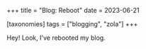 +++
title = "Blog: Reboot"
date = 2023-06-21

[taxonomies]
tags = ["blogging", "zola"]
+++

Hey! Look, I've rebooted my blog.

